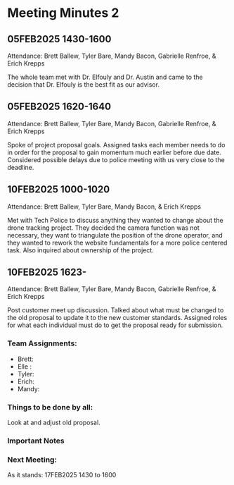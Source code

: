 # Meeting Minutes 2
## 05FEB2025 1430-1600
Attendance: Brett Ballew, Tyler Bare, Mandy Bacon, Gabrielle Renfroe, & Erich Krepps

The whole team met with Dr. Elfouly and Dr. Austin and came to the decision that Dr. Elfouly is the best fit
as our advisor. 

## 05FEB2025 1620-1640
Attendance: Brett Ballew, Tyler Bare, Mandy Bacon, Gabrielle Renfroe, & Erich Krepps

Spoke of project proposal goals. Assigned tasks each member needs to do in order for the proposal to gain momentum 
much earlier before due date. Considered possible delays due to police meeting with us very close to the deadline.

## 10FEB2025 1000-1020
Attendance: Brett Ballew, Tyler Bare, Mandy Bacon, & Erich Krepps

Met with Tech Police to discuss anything they wanted to change about the drone tracking project. They decided the camera function was not necessary, they want to triangulate the position of the drone operator, and they wanted to rework the website fundamentals for a more police centered task. Also inquired about ownership of the project. 

## 10FEB2025 1623-

Attendance: Brett Ballew, Tyler Bare, Mandy Bacon, Gabrielle Renfroe, & Erich Krepps

Post customer meet up discussion. Talked about what must be changed to the old proposal to update it to the new customer standards. Assigned roles for what each individual must do to get the proposal ready for submission.

### Team Assignments:
* Brett: 
* Elle : 
* Tyler: 
* Erich: 
* Mandy: 

### Things to be done by all:
Look at and adjust old proposal. 

### Important Notes


### Next Meeting:
As it stands: 17FEB2025 1430 to 1600
